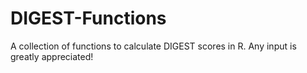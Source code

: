 # DIGEST-Functions
A collection of functions to calculate DIGEST scores in R. 
Any input is greatly appreciated!
